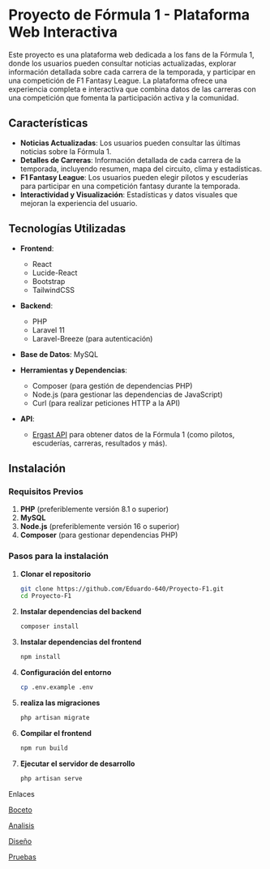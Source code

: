 # Proyecto de Fórmula 1 - Plataforma Web Interactiva

Este proyecto es una plataforma web dedicada a los fans de la Fórmula 1, donde los usuarios pueden consultar noticias actualizadas, explorar información detallada sobre cada carrera de la temporada, y participar en una competición de F1 Fantasy League. La plataforma ofrece una experiencia completa e interactiva que combina datos de las carreras con una competición que fomenta la participación activa y la comunidad.

## Características

- **Noticias Actualizadas**: Los usuarios pueden consultar las últimas noticias sobre la Fórmula 1.
- **Detalles de Carreras**: Información detallada de cada carrera de la temporada, incluyendo resumen, mapa del circuito, clima y estadísticas.
- **F1 Fantasy League**: Los usuarios pueden elegir pilotos y escuderías para participar en una competición fantasy durante la temporada.
- **Interactividad y Visualización**: Estadísticas y datos visuales que mejoran la experiencia del usuario.
  
## Tecnologías Utilizadas

- **Frontend**: 
  - React
  - Lucide-React
  - Bootstrap
  - TailwindCSS
  
- **Backend**: 
  - PHP
  - Laravel 11
  - Laravel-Breeze (para autenticación)
  
- **Base de Datos**: MySQL
  
- **Herramientas y Dependencias**:
  - Composer (para gestión de dependencias PHP)
  - Node.js (para gestionar las dependencias de JavaScript)
  - Curl (para realizar peticiones HTTP a la API)

- **API**:
  - [Ergast API](http://api.jolpi.ca/ergast/) para obtener datos de la Fórmula 1 (como pilotos, escuderías, carreras, resultados y más).

## Instalación

### Requisitos Previos

1. **PHP** (preferiblemente versión 8.1 o superior)
2. **MySQL**
3. **Node.js** (preferiblemente versión 16 o superior)
4. **Composer** (para gestionar dependencias PHP)

### Pasos para la instalación

1. **Clonar el repositorio**

   ```bash
   git clone https://github.com/Eduardo-640/Proyecto-F1.git
   cd Proyecto-F1

2. **Instalar dependencias del backend**

    ```bash
    composer install

3. **Instalar dependencias del frontend**

    ```bash
    npm install

4. **Configuración del entorno**

    ```bash
    cp .env.example .env

5. **realiza las migraciones**

    ```bash
    php artisan migrate

6. **Compilar el frontend**

    ```bash
    npm run build

7. **Ejecutar el servidor de desarrollo**

    ```bash
    php artisan serve


Enlaces 

[Boceto](https://drive.google.com/file/d/1RZuLG6UakVBmFR7eloQtEuYeyeKAOVuV/view?usp=sharing)

[Analisis](https://drive.google.com/file/d/1r6Q0LrjlT5QrNJKy45wH99NtXDJmZR9N/view?usp=sharing)

[Diseño](https://drive.google.com/file/d/1863NhQfqDKNmjj7nRcM07e7eAPFYSEwh/view?usp=sharing)

[Pruebas](https://drive.google.com/file/d/1ILFDL6xcspfFlvdfQVYXzSWuS8slZmpw/view?usp=sharing)